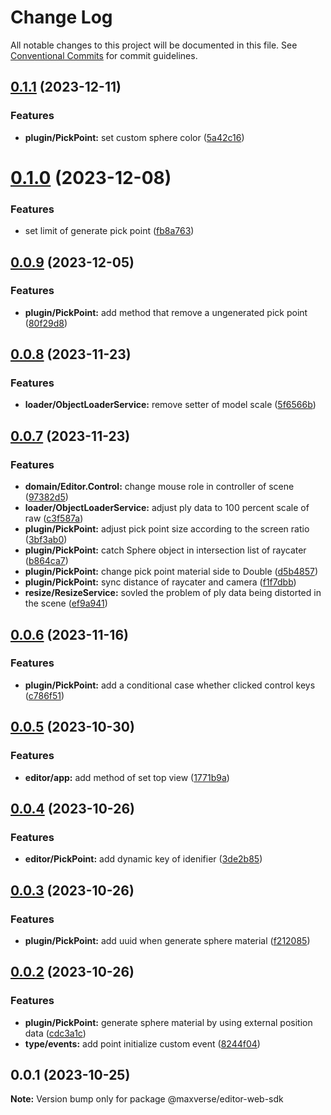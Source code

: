 # Change Log

All notable changes to this project will be documented in this file.
See [Conventional Commits](https://conventionalcommits.org) for commit guidelines.

## [0.1.1](https://github.com/maxverse-dev/maxverse-web-sdk/compare/@maxverse/editor-web-sdk@0.1.0...@maxverse/editor-web-sdk@0.1.1) (2023-12-11)


### Features

* **plugin/PickPoint:** set custom sphere color ([5a42c16](https://github.com/maxverse-dev/maxverse-web-sdk/commit/5a42c1650058a430d8d193548e09953e684d2f30))





# [0.1.0](https://github.com/maxverse-dev/maxverse-web-sdk/compare/@maxverse/editor-web-sdk@0.0.9...@maxverse/editor-web-sdk@0.1.0) (2023-12-08)


### Features

* set limit of generate pick point ([fb8a763](https://github.com/maxverse-dev/maxverse-web-sdk/commit/fb8a76333210a21750aeae38ca14f7425e3e6594))





## [0.0.9](https://github.com/maxverse-dev/maxverse-web-sdk/compare/@maxverse/editor-web-sdk@0.0.8...@maxverse/editor-web-sdk@0.0.9) (2023-12-05)


### Features

* **plugin/PickPoint:** add method that remove a ungenerated pick point ([80f29d8](https://github.com/maxverse-dev/maxverse-web-sdk/commit/80f29d83bdd2c8c65cd4613106dfd7bb59409b1c))





## [0.0.8](https://github.com/maxverse-dev/maxverse-web-sdk/compare/@maxverse/editor-web-sdk@0.0.7...@maxverse/editor-web-sdk@0.0.8) (2023-11-23)


### Features

* **loader/ObjectLoaderService:** remove setter of model scale ([5f6566b](https://github.com/maxverse-dev/maxverse-web-sdk/commit/5f6566b70cbf7c2dbca7f7ac771007ad3b3513fb))





## [0.0.7](https://github.com/maxverse-dev/maxverse-web-sdk/compare/@maxverse/editor-web-sdk@0.0.6...@maxverse/editor-web-sdk@0.0.7) (2023-11-23)


### Features

* **domain/Editor.Control:** change mouse role in controller of scene ([97382d5](https://github.com/maxverse-dev/maxverse-web-sdk/commit/97382d5542ec3152c890ff21d0684259a9af3856))
* **loader/ObjectLoaderService:** adjust ply data to 100 percent scale of raw ([c3f587a](https://github.com/maxverse-dev/maxverse-web-sdk/commit/c3f587a4cf2338bfe4a22f664a1abac2e85c5a15))
* **plugin/PickPoint:** adjust pick point size  according to the screen ratio ([3bf3ab0](https://github.com/maxverse-dev/maxverse-web-sdk/commit/3bf3ab087404034c96cce5de4b992a1feb2d1715))
* **plugin/PickPoint:** catch Sphere object in intersection list of raycater ([b864ca7](https://github.com/maxverse-dev/maxverse-web-sdk/commit/b864ca7971df5982cf5d6c9574cba5ed38358936))
* **plugin/PickPoint:** change pick point material side to Double ([d5b4857](https://github.com/maxverse-dev/maxverse-web-sdk/commit/d5b4857b3457dfbcf82dbbb0530cf18003304326))
* **plugin/PickPoint:** sync distance of raycater and camera ([f1f7dbb](https://github.com/maxverse-dev/maxverse-web-sdk/commit/f1f7dbbbe8ba5de91478536f6770f2ff3396ad8d))
* **resize/ResizeService:** sovled the problem of ply data being distorted in the scene ([ef9a941](https://github.com/maxverse-dev/maxverse-web-sdk/commit/ef9a941990da8ea897771ec779278f053fc9e8c4))





## [0.0.6](https://github.com/maxverse-dev/maxverse-web-sdk/compare/@maxverse/editor-web-sdk@0.0.5...@maxverse/editor-web-sdk@0.0.6) (2023-11-16)


### Features

* **plugin/PickPoint:** add a conditional case whether clicked control keys ([c786f51](https://github.com/maxverse-dev/maxverse-web-sdk/commit/c786f51d747f870ca63ae9a3d5d5340cc5b579df))





## [0.0.5](https://github.com/maxverse-dev/maxverse-web-sdk/compare/@maxverse/editor-web-sdk@0.0.4...@maxverse/editor-web-sdk@0.0.5) (2023-10-30)


### Features

* **editor/app:** add method of set top view ([1771b9a](https://github.com/maxverse-dev/maxverse-web-sdk/commit/1771b9ae148283643ddab3f057fbcf0a087cd03e))





## [0.0.4](https://github.com/maxverse-dev/maxverse-web-sdk/compare/@maxverse/editor-web-sdk@0.0.3...@maxverse/editor-web-sdk@0.0.4) (2023-10-26)


### Features

* **editor/PickPoint:** add dynamic key of idenifier ([3de2b85](https://github.com/maxverse-dev/maxverse-web-sdk/commit/3de2b858adceb162d984548f9ef444b27a0bc36d))





## [0.0.3](https://github.com/maxverse-dev/maxverse-web-sdk/compare/@maxverse/editor-web-sdk@0.0.2...@maxverse/editor-web-sdk@0.0.3) (2023-10-26)


### Features

* **plugin/PickPoint:** add uuid when generate sphere material ([f212085](https://github.com/maxverse-dev/maxverse-web-sdk/commit/f212085e645f77fe77b4030591c9f2a0edbc602c))





## [0.0.2](https://github.com/maxverse-dev/maxverse-web-sdk/compare/@maxverse/editor-web-sdk@0.0.1...@maxverse/editor-web-sdk@0.0.2) (2023-10-26)


### Features

* **plugin/PickPoint:** generate sphere material by using external position data ([cdc3a1c](https://github.com/maxverse-dev/maxverse-web-sdk/commit/cdc3a1cca20f4c2be7e0f8c10c00f421f74bc544))
* **type/events:** add point initialize custom event ([8244f04](https://github.com/maxverse-dev/maxverse-web-sdk/commit/8244f046b7192c0c38324794790beb26d6cbb87b))





## 0.0.1 (2023-10-25)

**Note:** Version bump only for package @maxverse/editor-web-sdk
